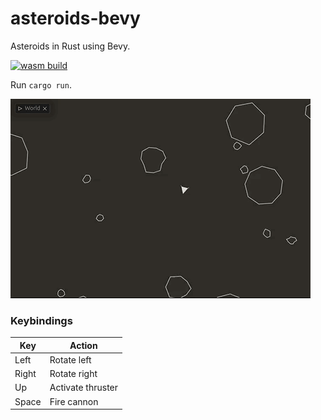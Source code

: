 # asteroids-bevy

Asteroids in Rust using Bevy.

[![wasm build](https://github.com/caengen/asteroids-bevy/actions/workflows/rust.yml/badge.svg)](https://github.com/caengen/asteroids-bevy/actions/workflows/rust.yml)

Run `cargo run`.

![Demo](https://github.com/caengen/asteroids-bevy/blob/master/demo/demo.gif)

### Keybindings

| Key   | Action            |
| ----- | ----------------- |
| Left  | Rotate left       |
| Right | Rotate right      |
| Up    | Activate thruster |
| Space | Fire cannon       |
